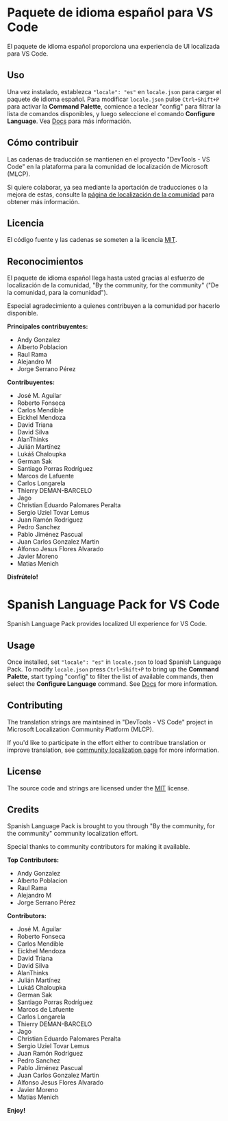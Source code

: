 #  Paquete de idioma español para VS Code

El paquete de idioma español proporciona una experiencia de UI localizada para VS Code.

## Uso

Una vez instalado, establezca `"locale": "es"` en `locale.json` para cargar el paquete de idioma español. Para modificar `locale.json` pulse `Ctrl+Shift+P` para activar la **Command Palette**, comience a teclear "config" para filtrar la lista de comandos disponibles, y luego seleccione el comando **Configure Language**. Vea [Docs](https://go.microsoft.com/fwlink/?LinkId=761051) para más información.

## Cómo contribuir

Las cadenas de traducción se mantienen en el proyecto "DevTools - VS Code" en la plataforma para la comunidad de localización de Microsoft (MLCP). 

Si quiere colaborar, ya sea mediante la aportación de traducciones o la mejora de estas, consulte la [página de localización de la comunidad](https://aka.ms/vscodeloc) para obtener más información.

## Licencia

El código fuente y las cadenas se someten a la licencia [MIT](https://github.com/Microsoft/vscode-loc/blob/master/LICENSE.md).

## Reconocimientos

El paquete de idioma español llega hasta usted gracias al esfuerzo de localización de la comunidad, "By the community, for the community" ("De la comunidad, para la comunidad").

Especial agradecimiento a quienes contribuyen a la comunidad por hacerlo disponible.

**Principales contribuyentes:**

* Andy Gonzalez
* Alberto Poblacion
* Raul Rama
* Alejandro M
* Jorge Serrano Pérez


**Contribuyentes:**

* José M. Aguilar
* Roberto Fonseca
* Carlos Mendible
* Eickhel Mendoza
* David Triana
* David Silva
* AlanThinks
* Julián Martínez
* Lukáš Chaloupka
* German Sak
* Santiago Porras Rodríguez
* Marcos de Lafuente
* Carlos Longarela
* Thierry DEMAN-BARCELO
* Jago
* Christian Eduardo Palomares Peralta
* Sergio Uziel Tovar Lemus
* Juan Ramón Rodríguez
* Pedro Sanchez
* Pablo Jiménez Pascual
* Juan Carlos Gonzalez Martin
* Alfonso Jesus Flores Alvarado
* Javier Moreno
* Matias Menich

**Disfrútelo!**


#  Spanish Language Pack for VS Code

Spanish Language Pack provides localized UI experience for VS Code.

## Usage

Once installed, set `"locale": "es"` in `locale.json` to load Spanish Language Pack. To modify `locale.json` press `Ctrl+Shift+P` to bring up the **Command Palette**, start typing "config" to filter the list of available commands, then select the **Configure Language** command. See [Docs](https://go.microsoft.com/fwlink/?LinkId=761051) for more information.

## Contributing

The translation strings are maintained in "DevTools - VS Code" project in Microsoft Localization Community Platform (MLCP).

If you'd like to participate in the effort either to contribue translation or improve translation, see [community localization page](https://aka.ms/vscodeloc) for more information.

## License

The source code and strings are licensed under the [MIT](https://github.com/Microsoft/vscode-loc/blob/master/LICENSE.md) license.

## Credits

Spanish Language Pack is brought to you through "By the community, for the community" community localization effort.

Special thanks to community contributors for making it available.

**Top Contributors:**

* Andy Gonzalez
* Alberto Poblacion
* Raul Rama
* Alejandro M
* Jorge Serrano Pérez

**Contributors:**

* José M. Aguilar
* Roberto Fonseca
* Carlos Mendible
* Eickhel Mendoza
* David Triana
* David Silva
* AlanThinks
* Julián Martínez
* Lukáš Chaloupka
* German Sak
* Santiago Porras Rodríguez
* Marcos de Lafuente
* Carlos Longarela
* Thierry DEMAN-BARCELO
* Jago
* Christian Eduardo Palomares Peralta
* Sergio Uziel Tovar Lemus
* Juan Ramón Rodríguez
* Pedro Sanchez
* Pablo Jiménez Pascual
* Juan Carlos Gonzalez Martin
* Alfonso Jesus Flores Alvarado
* Javier Moreno
* Matias Menich

**Enjoy!**